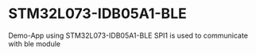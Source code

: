 # STM32L073-IDB05A1-BLE
Demo-App using STM32L073-IDB05A1-BLE
SPI1 is used to communicate with ble module</br>
